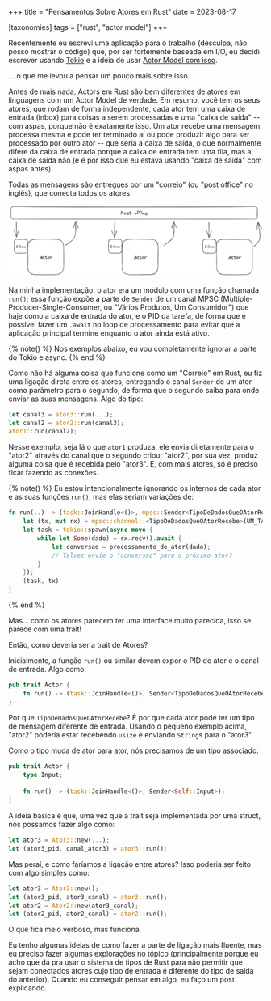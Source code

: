 +++
title = "Pensamentos Sobre Atores em Rust"
date = 2023-08-17

[taxonomies]
tags = ["rust", "actor model"]
+++

Recentemente eu escrevi uma aplicação para o trabalho (desculpa, não posso
mostrar o código) que, por ser fortemente baseada em I/O, eu decidi escrever
usando [Tokio](https://tokio.rs/) e a ideia de usar [Actor Model com
isso](https://ryhl.io/blog/actors-with-tokio/).

... o que me levou a pensar um pouco mais sobre isso.

<!-- more -->

Antes de mais nada, Actors em Rust são bem diferentes de atores em linguagens
com um Actor Model de verdade. Em resumo, você tem os seus atores, que rodam de
forma independente, cada ator tem uma caixa de entrada (inbox) para coisas a
serem processadas e uma "caixa de saída" -- com aspas, porque não é exatamente
isso. Um ator recebe uma mensagem, processa mesma e pode ter terminado aí ou
pode produzir algo para ser processado por outro ator -- que seria a caixa de
saída, o que normalmente difere da caixa de entrada porque a caixa de entrada
tem uma fila, mas a caixa de saída não (e é por isso que eu estava usando
"caixa de saída" com aspas antes).

Todas as mensagens são entregues por um "correio" (ou "post office" no inglês),
que conecta todos os atores:

![](actors.png "Uma representação simplificada do Actor Model")

Na minha implementação, o ator era um módulo com uma função chamada `run()`;
essa função expõe a parte de `Sender` de um canal MPSC
(Multiple-Producer-Single-Consumer, ou "Vários Produtos, Um Consumidor") que
haje como a caixa de entrada do ator, e o PID da tarefa, de forma que é
possível fazer um `.await` no loop de processamento para evitar que a aplicação
principal termine enquanto o ator ainda está ativo.

{% note() %}
Nos exemplos abaixo, eu vou completamente ignorar a parte do Tokio e async.
{% end %}

Como não há alguma coisa que funcione como um "Correio" em Rust, eu fiz uma
ligação direta entre os atores, entregando o canal `Sender` de um ator como
parâmetro para o segundo, de forma que o segundo saiba para onde enviar as suas
mensagens. Algo do tipo:

```rust
let canal3 = ator3::run(...);
let canal2 = ator2::run(canal3);
ator1::run(canal2);
```

Nesse exemplo, seja lá o que `ator1` produza, ele envia diretamente para o
"ator2" através do canal que o segundo criou; "ator2", por sua vez, produz
alguma coisa que é recebida pelo "ator3". E, com mais atores, só é preciso
ficar fazendo as conexões.

{% note() %}
Eu estou intencionalmente ignorando os internos de cada ator e as suas funções
`run()`, mas elas seriam variações de:

```rust
fn run(..) -> (task::JoinHandle<()>, mpsc::Sender<TipoDeDadosQueOAtorRecebe>) {
    let (tx, mut rx) = mpsc::channel::<TipoDeDadosQueOAtorRecebe>(UM_TAMANHO);
    let task = tokio::spawn(async move {
        while let Some(dado) = rx.recv().await {
            let conversao = processamento_do_ator(dado);
            // Talvez envie o "conversao" para o próximo ator?
        }
    });
    (task, tx)
}
```
{% end %}

Mas... como os atores parecem ter uma interface muito parecida, isso se parece
com uma trait!

Então, como deveria ser a trait de Atores?

Inicialmente, a função `run()` ou similar devem expor o PID do ator e o canal
de entrada. Algo como:

```rust
pub trait Actor {
    fn run() -> (task::JoinHandle<()>, Sender<TipoDeDadosQueOAtorRecebe>);
}
```

Por que `TipoDeDadosQueOAtorRecebe`? É por que cada ator pode ter um tipo de
mensagem diferente de entrada. Usando o pequeno exemplo acima, "ator2" poderia
estar recebendo `usize` e enviando `String`s para o "ator3".

Como o tipo muda de ator para ator, nós precisamos de um tipo associado:

```rust
pub trait Actor {
    type Input;

    fn run() -> (task::JoinHandle<()>, Sender<Self::Input>);
}
```

A ideia básica é que, uma vez que a trait seja implementada por uma struct,
nós possamos fazer algo como:

```rust
let ator3 = Ator3::new(...);
let (ator3_pid, canal_ator3) = ator3::run();
```

Mas peraí, e como faríamos a ligação entre atores? Isso poderia ser feito com
algo simples como:

```rust
let ator3 = Ator3::new();
let (ator3_pid, ator3_canal) = ator3::run();
let ator2 = Ator2::new(ator3_canal);
let (ator2_pid, ator2_canal) = ator2::run();
```

O que fica meio verboso, mas funciona.

Eu tenho algumas ideias de como fazer a parte de ligação mais fluente, mas eu
preciso fazer algumas explorações no tópico (principalmente porque eu acho que
dá pra usar o sistema de tipos de Rust para não permitir que sejam conectados
atores cujo tipo de entrada é diferente do tipo de saída do anterior). Quando
eu conseguir pensar em algo, eu faço um post explicando.
<!-- 
vim:spelllang=pt:spell
-->
